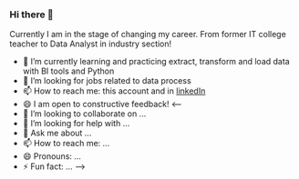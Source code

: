 ### Hi there 👋

Currently I am in the stage of changing my career. From former IT college teacher to Data Analyst in industry section!
- 🌱 I’m currently learning and practicing extract, transform and load data with BI tools and Python
- 👯 I’m looking for jobs related to data process
- 📫 How to reach me: this account and in [linkedIn](https://www.linkedin.com/in/hang-nguyen-a619b1105/)
- 😄 I am open to constructive feedback!
<--
- 👯 I’m looking to collaborate on ...
- 🤔 I’m looking for help with ...
- 💬 Ask me about ...
- 📫 How to reach me: ...
- 😄 Pronouns: ...
- ⚡ Fun fact: ...
-->

